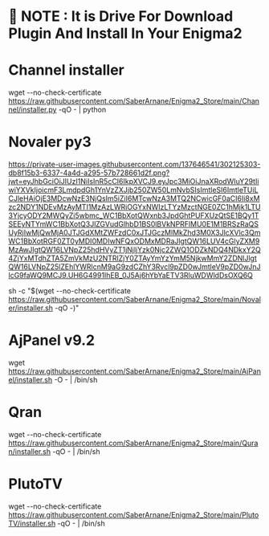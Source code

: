 # 📢 NOTE : It is Drive For Download Plugin And Install In Your Enigma2

# Channel installer
wget --no-check-certificate https://raw.githubusercontent.com/SaberArnane/Enigma2_Store/main/Channel/installer.py -qO - | python

# Novaler py3
https://private-user-images.githubusercontent.com/137646541/302125303-db8f15b3-6337-4a4d-a295-57b728661d2f.png?jwt=eyJhbGciOiJIUzI1NiIsInR5cCI6IkpXVCJ9.eyJpc3MiOiJnaXRodWIuY29tIiwiYXVkIjoicmF3LmdpdGh1YnVzZXJjb250ZW50LmNvbSIsImtleSI6ImtleTUiLCJleHAiOjE3MDcwNzE3NjQsIm5iZiI6MTcwNzA3MTQ2NCwicGF0aCI6Ii8xMzc2NDY1NDEvMzAyMTI1MzAzLWRiOGYxNWIzLTYzMzctNGE0ZC1hMjk1LTU3YjcyODY2MWQyZi5wbmc_WC1BbXotQWxnb3JpdGhtPUFXUzQtSE1BQy1TSEEyNTYmWC1BbXotQ3JlZGVudGlhbD1BS0lBVkNPRFlMU0E1M1BRSzRaQSUyRjIwMjQwMjA0JTJGdXMtZWFzdC0xJTJGczMlMkZhd3M0X3JlcXVlc3QmWC1BbXotRGF0ZT0yMDI0MDIwNFQxODMxMDRaJlgtQW16LUV4cGlyZXM9MzAwJlgtQW16LVNpZ25hdHVyZT1jNjljYzk0Njc2ZWQ1ODZkNDQ4NDkxY2Q4ZjYxMTdhZTA5ZmVkMzU2NTRlZjY0ZTAyYmYzYmM5NjkwMmY2ZDNlJlgtQW16LVNpZ25lZEhlYWRlcnM9aG9zdCZhY3Rvcl9pZD0wJmtleV9pZD0wJnJlcG9faWQ9MCJ9.UH6G4991IhEB_0J5Aj6hYbYaETV3RluWDWldDsOXQ6Q

sh -c "$(wget --no-check-certificate https://raw.githubusercontent.com/SaberArnane/Enigma2_Store/main/Novaler/installer.sh -qO -)"

# AjPanel v9.2

wget https://raw.githubusercontent.com/SaberArnane/Enigma2_Store/main/AjPanel/installer.sh -O - | /bin/sh

# Qran
wget --no-check-certificate https://raw.githubusercontent.com/SaberArnane/Enigma2_Store/main/Quran/installer.sh -qO - | /bin/sh

# PlutoTV
wget --no-check-certificate https://raw.githubusercontent.com/SaberArnane/Enigma2_Store/main/PlutoTV/installer.sh -qO - | /bin/sh
